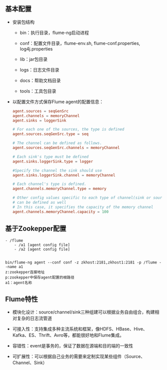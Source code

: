 ## 基本配置

- 安装包结构

    - bin：执行目录，flume-ng启动进程

    - conf：配置文件目录，flume-env.sh, flume-conf.properties, log4j.properties

    - lib：jar包目录

    - logs：日志文件目录

    - docs：帮助文档目录

    - tools：工具包目录

- 以配置文件方式保存Flume agent的配置信息：

    ```conf
    agent.sources = seqGenSrc
    agent.channels = memoryChannel
    agent.sinks = loggerSink

    # For each one of the sources, the type is defined
    agent.sources.seqGenSrc.type = seq

    # The channel can be defined as follows.
    agent.sources.seqGenSrc.channels = memoryChannel

    # Each sink's type must be defined
    agent.sinks.loggerSink.type = logger

    #Specify the channel the sink should use
    agent.sinks.loggerSink.channel = memoryChannel

    # Each channel's type is defined.
    agent.channels.memoryChannel.type = memory

    # Other config values specific to each type of channel(sink or source)
    # can be defined as well
    # In this case, it specifies the capacity of the memory channel
    agent.channels.memoryChannel.capacity = 100

    ```

## 基于Zookepper配置

```
- /flume
    - /a1 [agent config file]
    - /a2 [agent config file]


bin/flume-ng agent --conf conf -z zkhost:2181,zkhost1:2181 -p /flume --name a1
z:zookepper连接地址
p:zookepper中保存agent配置的根路径
a1：agent名称
```

## Flume特性

- 模块化设计：source/channel/sink三种组建可以根据业务自由组合，构建相对复杂的日志流管道

- 可接入性：支持集成多种主流系统和框架，像HDFS、HBase、Hive、Kafka、ES、Thrift、Avro等，都能很好地和Flume集成。

- 容错性：event是事务的，保证了数据在源端和目的端的一致性

- 可扩展性：可以根据自己业务的需要来定制实现某些组件（Source、Channel、Sink）

